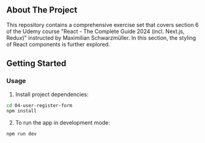 ## About The Project

This repository contains a comprehensive exercise set that covers section 6 of the Udemy course "React - The Complete Guide 2024 (incl. Next.js, Redux)" instructed by Maximilian Schwarzmüller. In this section, the styling of React components is further explored.

## Getting Started

### Usage

1. Install project dependencies:

```sh
cd 04-user-register-form
npm install
```

2. To run the app in development mode:

```sh
npm run dev
```
